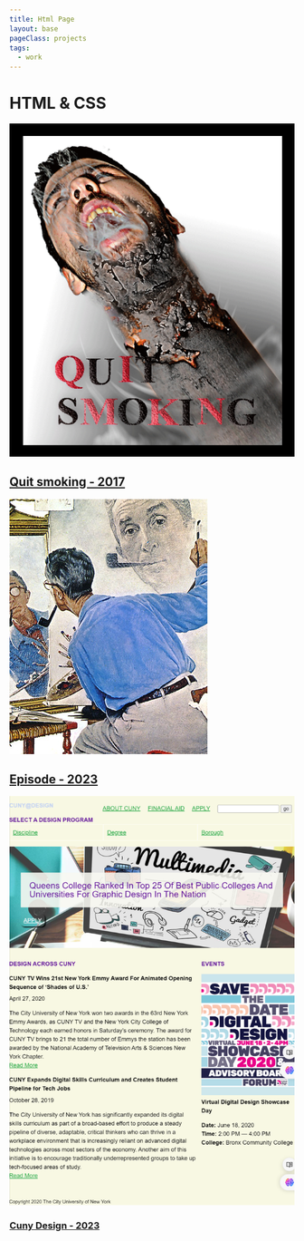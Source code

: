 ```yaml
---
title: Html Page
layout: base
pageClass: projects
tags:
  - work
--- 
```

<h1>HTML  &#38; CSS</h1>
          <section class="HTML">
          <div class="projects">
            <a href="HTMLcss/quitSmoking/smoking/index">
                <div class="project-card">
                    <img src="image/Quitsmoking.png" alt="Quit smoking">
                    <h2>Quit smoking - 2017</h2>
                </div>
            </a>
            </div>
            <div class="projects">
                <a href="HTMLcss/episode/index">
                    <div class="project-card">
                        <img src="image/portrait.png" alt="Episode">
                        <h2>Episode - 2023</h2>
                    </div>
                </a>
                </div>
            <div class="projects">
                  <a href="HTMLcss/cunyDesign/index">
                      <div class="project-card">
                          <img src="image/cunyDesign.png" alt="Cuny Design">
                          <h3>Cuny Design - 2023</h3>
                      </div>
                  </a>
                </div>
        </section>
